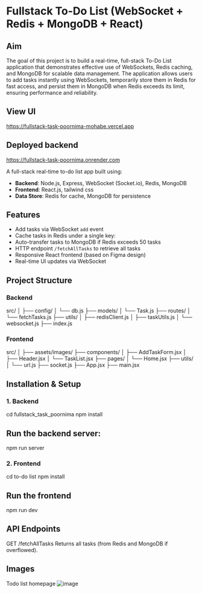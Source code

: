 # Fullstack To-Do List (WebSocket + Redis + MongoDB + React)
## Aim
The goal of this project is to build a real-time, full-stack To-Do List application that demonstrates effective use of WebSockets,
Redis caching, and MongoDB for scalable data management. The application allows users to add tasks instantly using WebSockets, 
temporarily store them in Redis for fast access, and persist them in MongoDB when Redis exceeds its limit, ensuring performance and reliability.

## View UI 
https://fullstack-task-poornima-mohabe.vercel.app

## Deployed backend
https://fullstack-task-poornima.onrender.com


A full-stack real-time to-do list app built using:
- **Backend**: Node.js, Express, WebSocket (Socket.io), Redis, MongoDB
- **Frontend**: React.js, tailwind css
- **Data Store**: Redis for cache, MongoDB for persistence

## Features

- Add tasks via WebSocket `add` event
- Cache tasks in Redis under a single key: 
- Auto-transfer tasks to MongoDB if Redis exceeds 50 tasks
- HTTP endpoint `/fetchAllTasks` to retrieve all tasks
- Responsive React frontend (based on Figma design)
- Real-time UI updates via WebSocket

##  Project Structure

### Backend 
 src/
 │
 ├── config/
 │ └── db.js 
 ├── models/
 │ └── Task.js 
 ├── routes/
 │ └── fetchTasks.js 
 ├── utils/
 │ ├── redisClient.js 
 │ ├── taskUtils.js
 │ └── websocket.js 
 ├── index.js 

### Frontend 
 src/
 │
 ├── assets/images/
 ├── components/ 
 │ ├── AddTaskForm.jsx
 │ ├── Header.jsx
 │ └── TaskList.jsx
 ├── pages/
 │ └── Home.jsx
 ├── utils/
 │ └── url.js 
 ├── socket.js 
 ├── App.jsx 
 ├── main.jsx

## Installation & Setup
### 1. Backend
cd fullstack_task_poornima
npm install
## Run the backend server:
npm run server

### 2. Frontend
cd to-do list
npm install
## Run the frontend
npm run dev

## API Endpoints
GET /fetchAllTasks
Returns all tasks (from Redis and MongoDB if overflowed).

## Images
Todo list homepage
![image](https://github.com/user-attachments/assets/ba2ead2b-46fa-49ad-8d38-06cf88b8d3c5)


